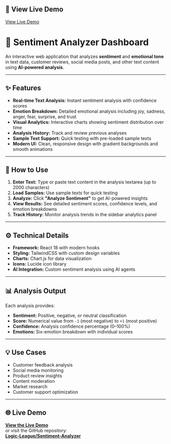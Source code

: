 ## 🚀 View Live Demo  
[View Live Demo](https://logic-league.github.io/Logic-League-Sentiment-Analyzer/)
# 🧠 Sentiment Analyzer Dashboard

An interactive web application that analyzes **sentiment** and **emotional tone** in text data, customer reviews, social media posts, and other text content using **AI-powered analysis**.

---

## ✨ Features

- **Real-time Text Analysis:** Instant sentiment analysis with confidence scores  
- **Emotion Breakdown:** Detailed emotional analysis including joy, sadness, anger, fear, surprise, and trust  
- **Visual Analytics:** Interactive charts showing sentiment distribution over time  
- **Analysis History:** Track and review previous analyses  
- **Sample Text Support:** Quick testing with pre-loaded sample texts  
- **Modern UI:** Clean, responsive design with gradient backgrounds and smooth animations  

---

## 🧩 How to Use

1. **Enter Text:** Type or paste text content in the analysis textarea (up to 2000 characters)  
2. **Load Samples:** Use sample texts for quick testing  
3. **Analyze:** Click **"Analyze Sentiment"** to get AI-powered insights  
4. **View Results:** See detailed sentiment scores, confidence levels, and emotion breakdowns  
5. **Track History:** Monitor analysis trends in the sidebar analytics panel  

---

## ⚙️ Technical Details

- **Framework:** React 18 with modern hooks  
- **Styling:** TailwindCSS with custom design variables  
- **Charts:** Chart.js for data visualization  
- **Icons:** Lucide icon library  
- **AI Integration:** Custom sentiment analysis using AI agents  

---

## 📊 Analysis Output

Each analysis provides:

- **Sentiment:** Positive, negative, or neutral classification  
- **Score:** Numerical value from `-1` (most negative) to `+1` (most positive)  
- **Confidence:** Analysis confidence percentage (0–100%)  
- **Emotions:** Six-emotion breakdown with individual scores  

---

## 💡 Use Cases

- Customer feedback analysis  
- Social media monitoring  
- Product review insights  
- Content moderation  
- Market research  
- Customer support optimization  

---

## 🌐 Live Demo

[**View the Live Demo**](https://amandafeliciangwenya-stack.github.io/Sentiment-Analyzer/)  
or visit the GitHub repository:  
[**Logic-League/Sentiment-Analyzer**](https://github.com/Logic-League/Logic-League-Sentiment-Analyzer)

